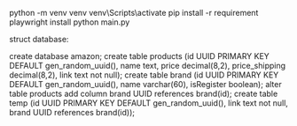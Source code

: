 python -m venv venv
venv\Scripts\activate
pip install -r requirement
playwright install
python main.py

struct database:

create database amazon;
create table products (id UUID PRIMARY KEY DEFAULT gen_random_uuid(), name text, price decimal(8,2), price_shipping decimal(8,2), link text not null);
create table brand (id UUID PRIMARY KEY DEFAULT gen_random_uuid(), name varchar(60), isRegister boolean);
alter table products add column brand UUID references brand(id);
create table temp (id UUID PRIMARY KEY DEFAULT gen_random_uuid(), link text not null, brand UUID references brand(id));
